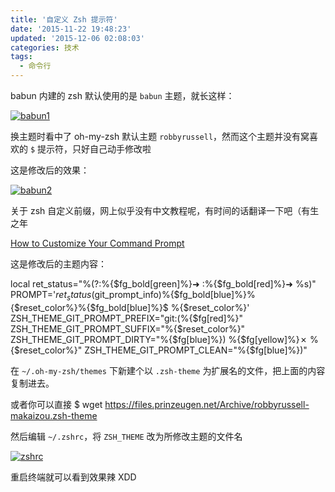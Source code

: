 ```yaml
---
title: '自定义 Zsh 提示符'
date: '2015-11-22 19:48:23'
updated: '2015-12-06 02:08:03'
categories: 技术
tags:
  - 命令行
---
```



babun 内建的 zsh 默认使用的是 `babun` 主题，就长这样：

[![babun1](https://img.prin.studio/images/2015/11/2015-11-22_01-18-44.png)](https://img.prin.studio/images/2015/11/2015-11-22_01-18-44.png)

换主题时看中了 oh-my-zsh 默认主题 `robbyrussell`，然而这个主题并没有窝喜欢的 `$` 提示符，只好自己动手修改啦

这是修改后的效果：

[![babun2](https://img.prin.studio/images/2015/11/2015-11-22_01-25-48.png)](https://img.prin.studio/images/2015/11/2015-11-22_01-25-48.png)

关于 zsh 自定义前缀，网上似乎没有中文教程呢，有时间的话翻译一下吧（有生之年

[How to Customize Your Command Prompt](http://code.tutsplus.com/tutorials/how-to-customize-your-command-prompt--net-24083)

这是修改后的主题内容：

local ret_status="%(?:%{$fg_bold[green]%}➜ :%{$fg_bold[red]%}➜ %s)" PROMPT='${ret_status}%{$fg_bold[green]%}%p %{$fg[cyan]%}%c %{$fg_bold[blue]%}$(git_prompt_info)%{$fg_bold[blue]%}%{$reset_color%}%{$fg_bold[blue]%}$ %{$reset_color%}' ZSH_THEME_GIT_PROMPT_PREFIX="git:(%{$fg[red]%}" ZSH_THEME_GIT_PROMPT_SUFFIX="%{$reset_color%}" ZSH_THEME_GIT_PROMPT_DIRTY="%{$fg[blue]%}) %{$fg[yellow]%}✗ %{$reset_color%}" ZSH_THEME_GIT_PROMPT_CLEAN="%{$fg[blue]%})"

在 `~/.oh-my-zsh/themes` 下新建个以 `.zsh-theme` 为扩展名的文件，把上面的内容复制进去。

或者你可以直接 <span class="lang:sh decode:true crayon-inline ">$ wget https://files.prinzeugen.net/Archive/robbyrussell-makaizou.zsh-theme</span>

然后编辑 `~/.zshrc`，将 `ZSH_THEME` 改为所修改主题的文件名

[![zshrc](https://img.prin.studio/images/2015/11/2015-11-22_03-44-07.png)](https://img.prin.studio/images/2015/11/2015-11-22_03-44-07.png)

重启终端就可以看到效果辣 XDD




